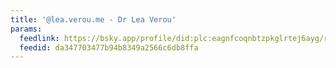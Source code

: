 ```yaml
---
title: '@lea.verou.me - Dr Lea Verou'
params:
  feedlink: https://bsky.app/profile/did:plc:eagnfcoqnbtzpkglrtej6ayg/rss
  feedid: da347703477b94b8349a2566c6db8ffa
---
```

